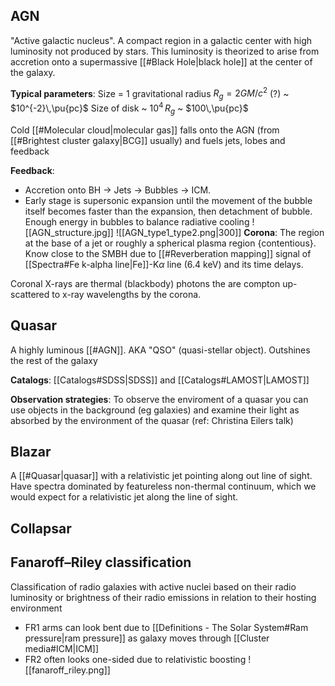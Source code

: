 ## AGN
"Active galactic nucleus". A compact region in a galactic center with high luminosity not produced by stars. This luminosity is theorized to arise from accretion onto a supermassive [[#Black Hole|black hole]] at the center of the galaxy.

**Typical parameters**:
Size = 1 gravitational radius $R_g = 2GM/c^2$ (?) ~ $10^{-2}\,\pu{pc}$ 
Size of disk ~ $10^4\,R_g$ ~ $100\,\pu{pc}$ 

Cold [[#Molecular cloud|molecular gas]] falls onto the AGN (from [[#Brightest cluster galaxy|BCG]] usually) and fuels jets, lobes and feedback

**Feedback**: 
- Accretion onto BH -> Jets -> Bubbles -> ICM.
- Early stage is supersonic expansion until the movement of the bubble itself becomes faster than the expansion, then detachment of bubble. Enough energy in bubbles to balance radiative cooling
![[AGN_structure.jpg]]
![[AGN_type1_type2.png|300]]
**Corona**:
The region at the base of a jet or roughly a spherical plasma region {contentious}. Know close to the SMBH due to [[#Reverberation mapping]] signal of [[Spectra#Fe k-alpha line|Fe]]-K$\alpha$ line (6.4 keV) and its time delays.

Coronal X-rays are thermal (blackbody) photons the are compton up-scattered to x-ray wavelengths by the corona.



## Quasar
A highly luminous [[#AGN]]. AKA "QSO" (quasi-stellar object). Outshines the rest of the galaxy

**Catalogs**: [[Catalogs#SDSS|SDSS]] and [[Catalogs#LAMOST|LAMOST]] 

**Observation strategies**: To observe the enviroment of a quasar you can use objects in the background (eg galaxies) and examine their light as absorbed by the environment of the quasar (ref: Christina Eilers talk)


## Blazar
A [[#Quasar|quasar]] with a relativistic jet pointing along out line of sight. Have spectra dominated by featureless non-thermal continuum, which we would expect for a relativistic jet along the line of sight.


## Collapsar


## Fanaroff–Riley classification
Classification of radio galaxies with active nuclei based on their radio luminosity or brightness of their radio emissions in relation to their hosting environment 

- FR1 arms can look bent due to [[Definitions - The Solar System#Ram pressure|ram pressure]] as galaxy moves through [[Cluster media#ICM|ICM]] 
- FR2 often looks one-sided due to relativistic boosting
![[fanaroff_riley.png]]